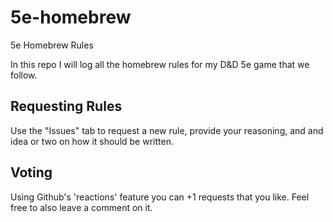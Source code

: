 # 5e-homebrew
5e Homebrew Rules

In this repo I will log all the homebrew rules for my D&D 5e game that we follow.

## Requesting Rules

Use the "Issues" tab to request a new rule, provide your reasoning, and and idea or two on how it should be written.

## Voting

Using Github's 'reactions' feature you can +1 requests that you like. Feel free to also leave a comment on it.

